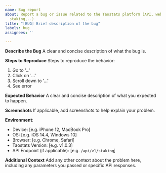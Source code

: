 ```yaml
---
name: Bug report
about: Report a bug or issue related to the Taostats platform (API, website, app,
  staking,..)
title: "[BUG] Brief description of the bug"
labels: bug
assignees: ''

---
```


**Describe the Bug**
A clear and concise description of what the bug is.

**Steps to Reproduce**
Steps to reproduce the behavior:
1. Go to '...'
2. Click on '...'
3. Scroll down to '...'
4. See error

**Expected Behavior**
A clear and concise description of what you expected to happen.

**Screenshots**
If applicable, add screenshots to help explain your problem.

**Environment:**
- Device: [e.g. iPhone 12, MacBook Pro]
- OS: [e.g. iOS 14.4, Windows 10]
- Browser: [e.g. Chrome, Safari]
- Taostats Version: [e.g. v1.0.3]
- API Endpoint (if applicable): [e.g. `/api/v1/staking`]

**Additional Context**
Add any other context about the problem here, including any parameters you passed or specific API responses.
